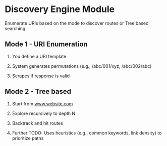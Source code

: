 # Discovery Engine Module
Enumerate URIs based on the mode to discover routes or Tree based searching


## Mode 1 - URI Enumeration
1. You define a URI template

2. System generates permutations (e.g., /abc/001/xyz, /abc/002/abc)

3. Scrapes if response is valid


## Mode 2 - Tree based
1. Start from www.website.com

2. Explore recursively to depth N

3. Backtrack and hit routes

4. Further TODO: Uses heuristics (e.g., common keywords, link density) to prioritize paths